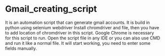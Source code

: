 # Gmail_creating_script
It is an automation script that can generate gmail accounts. It is build in python using selenium webdriver
Install chromdriver and file, then you have to add location of chromdriver in this script.
Google Chrome is necessary for this script to run.
Open the script file in any IDE or you can also use CMD and run it like a normal file.
It will start working, you need to enter some fields manually.
